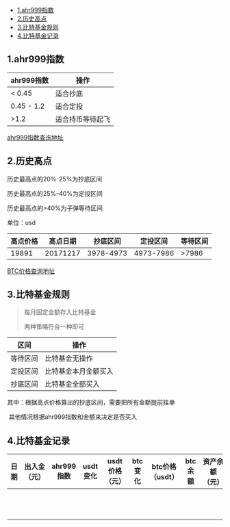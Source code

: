 - [1.ahr999指数](#1ahr999%e6%8c%87%e6%95%b0)
- [2.历史高点](#2%e5%8e%86%e5%8f%b2%e9%ab%98%e7%82%b9)
- [3.比特基金规则](#3%e6%af%94%e7%89%b9%e5%9f%ba%e9%87%91%e8%a7%84%e5%88%99)
- [4.比特基金记录](#4%e6%af%94%e7%89%b9%e5%9f%ba%e9%87%91%e8%ae%b0%e5%bd%95)
## 1.ahr999指数

| ahr999指数 | 操作             |
| ---------- | ---------------- |
| < 0.45     | 适合抄底         |
| 0.45 - 1.2 | 适合定投         |
| >1.2       | 适合持币等待起飞 |

[ahr999指数查询地址](https://www.qkl123.com/data/ahr999/btc)

## 2.历史高点

历史最高点的20%-25%为抄底区间

历史最高点的25%-40%为定投区间

历史最高点的>40%为子弹等待区间

单位：usd

| 高点价格 | 高点日期 | 抄底区间  | 定投区间  | 等待区间 |
| :------- | -------- | --------- | --------- | -------- |
| 19891    | 20171217 | 3978-4973 | 4973-7986 | >7986    |

[BTC价格查询地址](https://www.qkl123.com/chart/bibox_btc_usd?autofill=true)

## 3.比特基金规则

> 每月固定金额存入比特基金
>
> 两种策略符合一种即可

| 区间     | 操作                 |
| -------- | -------------------- |
| 等待区间 | 比特基金无操作       |
| 定投区间 | 比特基金本月金额买入 |
| 抄底区间 | 比特基金全部买入     |

其中：根据高点价格算出的抄底区间，需要把所有金额提前挂单

​			其他情况根据ahr999指数和金额来决定是否买入

## 4.比特基金记录

| 日期 | 出入金（元） | ahr999指数 | usdt变化 | usdt价格（元） | btc变化 | btc价格（usdt） | btc余额 | 资产余额（元） | 备注 |
| ---- | ------------ | ---------- | -------- | -------------- | ------- | --------------- | ------- | -------------- | ---- |
|      |              |            |          |                |         |                 |         |                |      |
|      |              |            |          |                |         |                 |         |                |      |
|      |              |            |          |                |         |                 |         |                |      |
|      |              |            |          |                |         |                 |         |                |      |
|      |              |            |          |                |         |                 |         |                |      |
|      |              |            |          |                |         |                 |         |                |      |
|      |              |            |          |                |         |                 |         |                |      |
|      |              |            |          |                |         |                 |         |                |      |
|      |              |            |          |                |         |                 |         |                |      |
|      |              |            |          |                |         |                 |         |                |      |
|      |              |            |          |                |         |                 |         |                |      |
|      |              |            |          |                |         |                 |         |                |      |

